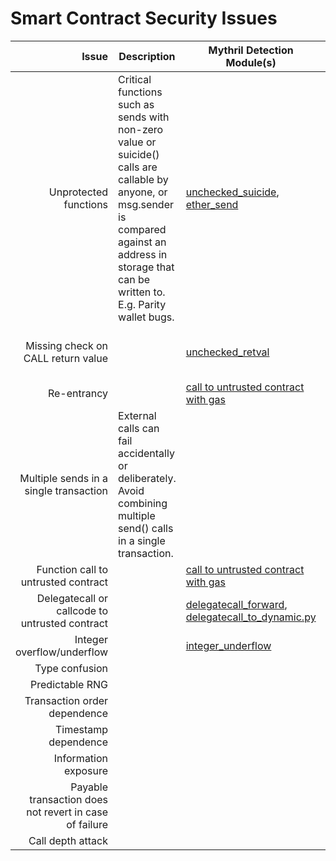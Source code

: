 # Smart Contract Security Issues

| Issue | Description | Mythril Detection Module(s) | References |
|------:|-------------|------------|----------|
|Unprotected functions| Critical functions such as sends with non-zero value or suicide() calls are callable by anyone, or msg.sender is compared against an address in storage that can be written to. E.g. Parity wallet bugs. | [unchecked_suicide](mythril/analysis/modules/unchecked_suicide.py), [ether_send](mythril/analysis/modules/ether_send.py)          | |
|Missing check on CALL return value|  | [unchecked_retval](mythril/analysis/modules/unchecked_retval.py) | [Handle errors in external calls](https://consensys.github.io/smart-contract-best-practices/recommendations/#use-caution-when-making-external-calls) |
|Re-entrancy|                        | [call to untrusted contract with gas](mythril/analysis/modules/call_to_dynamic_with_gas.py) | |
|Multiple sends in a single transaction| External calls can fail accidentally or deliberately. Avoid combining multiple send() calls in a single transaction. |           |   [Favor pull over push for external calls](https://consensys.github.io/smart-contract-best-practices/recommendations/#favor-pull-over-push-for-external-calls) |
|Function call to untrusted contract|             |           [call to untrusted contract with gas](mythril/analysis/modules/call_to_dynamic_with_gas.py) | |
|Delegatecall or callcode to untrusted contract|                   | [delegatecall_forward](mythril/analysis/modules/delegatecall_forward.py), [delegatecall_to_dynamic.py](mythril/analysis/modules/delegatecall_to_dynamic.py) |  |
|Integer overflow/underflow|                        | [integer_underflow](mythril/analysis/modules/integer_underflow.py)          |  |
|Type confusion|                        |           |  |
|Predictable RNG|                        |           |  |
|Transaction order dependence|             |           |           |  |
|Timestamp dependence|                        |           |  |
|Information exposure|                        |           |   |
|Payable transaction does not revert in case of failure | | |   |
|Call depth attack|                        |           |   |
